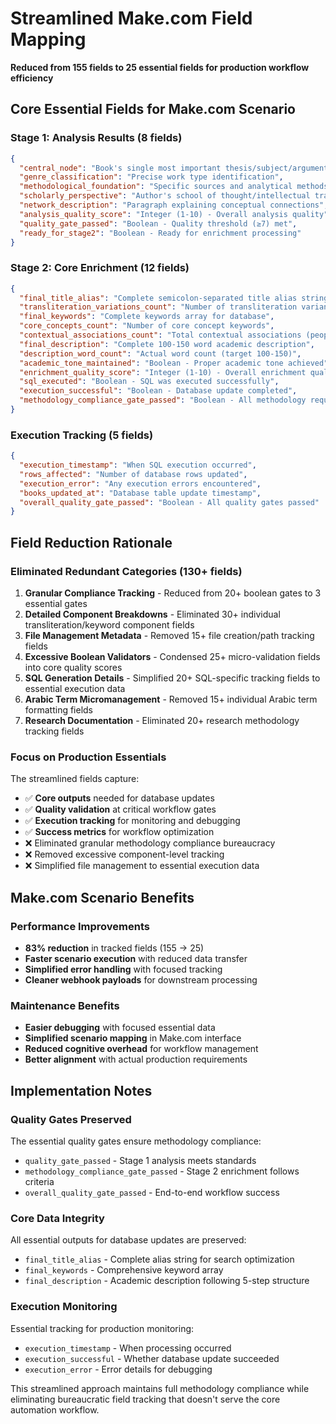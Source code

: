 # Streamlined Make.com Field Mapping

**Reduced from 155 fields to 25 essential fields for production workflow efficiency**

## Core Essential Fields for Make.com Scenario

### Stage 1: Analysis Results (8 fields)
```json
{
  "central_node": "Book's single most important thesis/subject/argument",
  "genre_classification": "Precise work type identification", 
  "methodological_foundation": "Specific sources and analytical methods",
  "scholarly_perspective": "Author's school of thought/intellectual tradition",
  "network_description": "Paragraph explaining conceptual connections",
  "analysis_quality_score": "Integer (1-10) - Overall analysis quality",
  "quality_gate_passed": "Boolean - Quality threshold (≥7) met",
  "ready_for_stage2": "Boolean - Ready for enrichment processing"
}
```

### Stage 2: Core Enrichment (12 fields)
```json
{
  "final_title_alias": "Complete semicolon-separated title alias string",
  "transliteration_variations_count": "Number of transliteration variants generated",
  "final_keywords": "Complete keywords array for database",
  "core_concepts_count": "Number of core concept keywords", 
  "contextual_associations_count": "Total contextual associations (people/places/events)",
  "final_description": "Complete 100-150 word academic description",
  "description_word_count": "Actual word count (target 100-150)",
  "academic_tone_maintained": "Boolean - Proper academic tone achieved",
  "enrichment_quality_score": "Integer (1-10) - Overall enrichment quality",
  "sql_executed": "Boolean - SQL was executed successfully",
  "execution_successful": "Boolean - Database update completed",
  "methodology_compliance_gate_passed": "Boolean - All methodology requirements met"
}
```

### Execution Tracking (5 fields)
```json
{
  "execution_timestamp": "When SQL execution occurred",
  "rows_affected": "Number of database rows updated",
  "execution_error": "Any execution errors encountered",
  "books_updated_at": "Database table update timestamp",
  "overall_quality_gate_passed": "Boolean - All quality gates passed"
}
```

## Field Reduction Rationale

### **Eliminated Redundant Categories (130+ fields)**

1. **Granular Compliance Tracking** - Reduced from 20+ boolean gates to 3 essential gates
2. **Detailed Component Breakdowns** - Eliminated 30+ individual transliteration/keyword component fields
3. **File Management Metadata** - Removed 15+ file creation/path tracking fields
4. **Excessive Boolean Validators** - Condensed 25+ micro-validation fields into core quality scores
5. **SQL Generation Details** - Simplified 20+ SQL-specific tracking fields to essential execution data
6. **Arabic Term Micromanagement** - Removed 15+ individual Arabic term formatting fields
7. **Research Documentation** - Eliminated 20+ research methodology tracking fields

### **Focus on Production Essentials**

The streamlined fields capture:
- ✅ **Core outputs** needed for database updates
- ✅ **Quality validation** at critical workflow gates  
- ✅ **Execution tracking** for monitoring and debugging
- ✅ **Success metrics** for workflow optimization
- ❌ Eliminated granular methodology compliance bureaucracy
- ❌ Removed excessive component-level tracking
- ❌ Simplified file management to essential execution data

## Make.com Scenario Benefits

### **Performance Improvements**
- **83% reduction** in tracked fields (155 → 25)
- **Faster scenario execution** with reduced data transfer
- **Simplified error handling** with focused tracking
- **Cleaner webhook payloads** for downstream processing

### **Maintenance Benefits**
- **Easier debugging** with focused essential data
- **Simplified scenario mapping** in Make.com interface
- **Reduced cognitive overhead** for workflow management
- **Better alignment** with actual production requirements

## Implementation Notes

### **Quality Gates Preserved**
The essential quality gates ensure methodology compliance:
- `quality_gate_passed` - Stage 1 analysis meets standards
- `methodology_compliance_gate_passed` - Stage 2 enrichment follows criteria
- `overall_quality_gate_passed` - End-to-end workflow success

### **Core Data Integrity**
All essential outputs for database updates are preserved:
- `final_title_alias` - Complete alias string for search optimization
- `final_keywords` - Comprehensive keyword array 
- `final_description` - Academic description following 5-step structure

### **Execution Monitoring**
Essential tracking for production monitoring:
- `execution_timestamp` - When processing occurred
- `execution_successful` - Whether database update succeeded
- `execution_error` - Error details for debugging

This streamlined approach maintains full methodology compliance while eliminating bureaucratic field tracking that doesn't serve the core automation workflow.